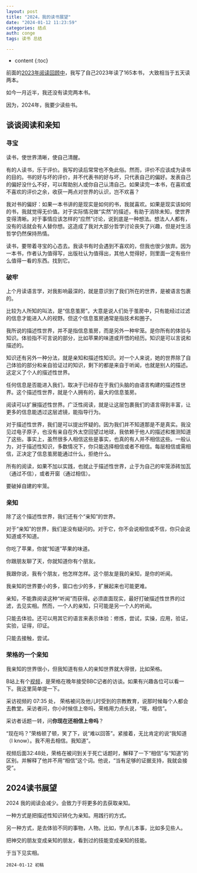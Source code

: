 ```yaml
---
layout: post
title: "2024，我的读书展望"
date: "2024-01-12 11:23:59"
categories: 结点
auth: conge
tags: 读书 总结

---
```

* content
{:toc}

前面的[2023年阅读回顾中](https://conge.livingwithfcs.org/2024/01/11/review-books-2023/)，我写了自己2023年读了165本书， 大致相当于五天读两本。

如今一月近半，我还没有读完两本书。

因为，2024年，我要少读些书。






## 谈谈阅读和亲知

### 寻宝

读书，使世界清晰，使自己清醒。

有的人读书，乐于评价。我写的读后常常也不免此俗。然而，评价不应该成为读书的目的。书的好与坏的评价，并不代表书的好与坏，只代表自己的偏好。发表自己的偏好没什么不好，可以帮助别人或你自己认清自己。如果读完一本书，在喜欢或不喜欢的评价之余，收获一两点对世界的认识，岂不欢喜？

我对书的偏好：如果一本书讲的是现实是如何的书，我就喜欢。如果是现实该如何的书，我就觉得无价值。对于实际情况做“实然”的描述，有助于消除未知，使世界变得清晰。对于事情应该怎样的“应然”讨论，说到底是一种想法。想法人人都有，没有的话就会有人替你想。这造成了我对大部分哲学讨论丧失了兴趣，但是对生活哲学仍然保持热情。

读书，要带着寻宝的心态去。我读书有时会遇到不喜欢的，但我也很少放弃。因为一本书，作者认为值得写，出版社认为值得出，其他人觉得好，则里面一定有些什么值得一看的东西。找到它。

### 破牢

上个月读语言学，对我影响最深的，就是意识到了我们所在的世界，是被语言包裹的。

比较为人所知的叫法，是“信息茧房”。大意是说人们处于茧房中，只有能经过过滤的信息才能进入人的视野。但这个信息茧房通常是指技术和圈子。

我所说的描述性世界，并不是指信息茧房，而是另外一种牢笼。是你所有的体验与知识。体验指不可言说的部分，比如苹果的味道或开悟的经历。知识是可以言说和描述的。

知识还有另外一种分法，就是亲知和描述性知识。对一个人来说，她的世界除了自己体验的部分和亲自验证过的知识，剩下的都是来自于听闻，也就是别人的描述。这定义了个人的描述性世界。

任何信息是否能进入我们，取决于已经存在于我们头脑的由语言构建的描述性世界。这个描述性世界，就是个人拥有的，最大的信息茧房。

阅读可以扩展描述性世界。广泛性阅读，就是让这层包裹我们的语言得到丰富，让更多的信息能透过这层滤镜，能指导行为。

对于描述性世界，我们是可以提出怀疑的。因为我们并不知道那是不是真实。我没见过电子原子，也没有亲自在外太空回望过地球，我依赖于他人的描述和推测知道了这些。事实上，虽然很多人相信这些是事实，也真的有人并不相信这些。一般认为，对于描述性知识，多数情况下，你只能选择相信或者不相信。每层相信或需相信，正决定了信息茧房能通过什么，拒绝什么。

所有的阅读，如果不加以实践，也就止于描述性世界，止于为自己的牢笼添砖加瓦（通过不信），或者开窗（通过相信）。

要破掉自建的牢笼。

### 亲知

除了这个描述性世界，我们还有个“亲知”的世界。

对于“亲知”的世界，我们是没有疑问的。对于它，你不会说相信或不信，你只会说知道或不知道。

你吃了苹果，你就“知道”苹果的味道。

你跟朋友聊了天，你就知道你有个朋友。

我跟你说，我有个朋友，他怎样怎样。这个朋友是我的亲知，是你的听闻。

我亲知的世界要小的多，窗口也少的多，扩展起来也可能更难。

亲知，不能靠阅读这种“听闻”而获得。必须直面现实，最好打破描述性世界的过滤，去见实相。然而，一个人的亲知，只可能是另一个人的听闻。

只能去体验。还可以用其它的语言来表示体验：修炼，尝试，实操，应用，验证，实验，证得，印证。

只能去接触，尝试。

### 荣格的一个亲知

我亲知的世界很小，但我知道有些人的亲知世界就大得很，比如荣格。

B站上有个[视频](https://www.bilibili.com/video/BV1v7411f7UA/)，是荣格在晚年接受BBC记者的访谈。如果有兴趣各位可以看一下。我这里简单提一下。

采访视频的 07:35 处， 荣格被问及他儿时受到的宗教教育，说那时候每个人都会去教堂。采访者问，你小时候信上帝吗，荣格用力点头说，“哦，相信”。

采访者话题一转，问**你现在还相信上帝吗**？

“现在吗？”荣格顿了顿，笑了下，说“难以回答”。紧接着，无比肯定的说“我知道（I know）。我不用去相信。我知道”。

视频后面32:48处，荣格在被问到关于死亡话题时，解释了一下“相信”与“知道”的区别。并解释了他并不用“相信”这个词。他说，“当有足够的证据支持，我就会接受”。

## 2024读书展望

2024 我的阅读会减少。会致力于将更多的去获取亲知。

一种方式是把描述性知识转化为亲知。用践行的方式。

另一种方式，是去体验不同的事物，人物。比如，学点儿本事，比如多见些人。

把神交的朋友变成亲知的朋友，看到过的技能变成亲知的技能。

于当下见实相。

```
2024-01-12 初稿
```
